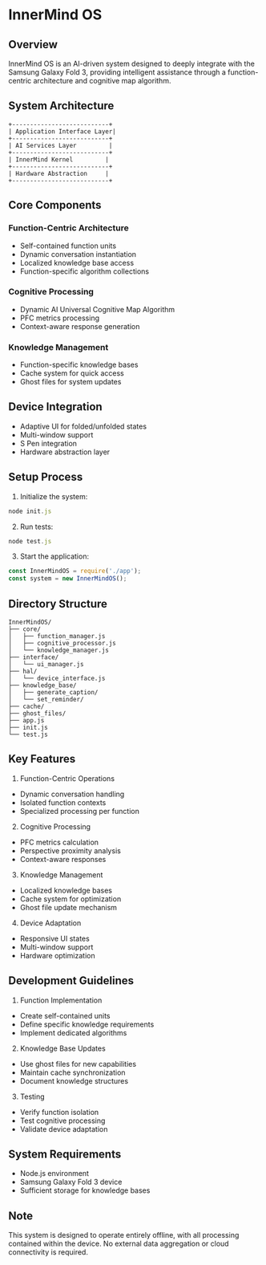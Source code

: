 # InnerMind OS

## Overview
InnerMind OS is an AI-driven system designed to deeply integrate with the Samsung Galaxy Fold 3, providing intelligent assistance through a function-centric architecture and cognitive map algorithm.

## System Architecture

```
+---------------------------+
| Application Interface Layer|
+---------------------------+
| AI Services Layer         |
+---------------------------+
| InnerMind Kernel         |
+---------------------------+
| Hardware Abstraction     |
+---------------------------+
```

## Core Components

### Function-Centric Architecture
- Self-contained function units
- Dynamic conversation instantiation
- Localized knowledge base access
- Function-specific algorithm collections

### Cognitive Processing
- Dynamic AI Universal Cognitive Map Algorithm
- PFC metrics processing
- Context-aware response generation

### Knowledge Management
- Function-specific knowledge bases
- Cache system for quick access
- Ghost files for system updates

## Device Integration
- Adaptive UI for folded/unfolded states
- Multi-window support
- S Pen integration
- Hardware abstraction layer

## Setup Process

1. Initialize the system:
```javascript
node init.js
```

2. Run tests:
```javascript
node test.js
```

3. Start the application:
```javascript
const InnerMindOS = require('./app');
const system = new InnerMindOS();
```

## Directory Structure

```
InnerMindOS/
├── core/
│   ├── function_manager.js
│   ├── cognitive_processor.js
│   └── knowledge_manager.js
├── interface/
│   └── ui_manager.js
├── hal/
│   └── device_interface.js
├── knowledge_base/
│   ├── generate_caption/
│   └── set_reminder/
├── cache/
├── ghost_files/
├── app.js
├── init.js
└── test.js
```

## Key Features

1. Function-Centric Operations
- Dynamic conversation handling
- Isolated function contexts
- Specialized processing per function

2. Cognitive Processing
- PFC metrics calculation
- Perspective proximity analysis
- Context-aware responses

3. Knowledge Management
- Localized knowledge bases
- Cache system for optimization
- Ghost file update mechanism

4. Device Adaptation
- Responsive UI states
- Multi-window support
- Hardware optimization

## Development Guidelines

1. Function Implementation
- Create self-contained units
- Define specific knowledge requirements
- Implement dedicated algorithms

2. Knowledge Base Updates
- Use ghost files for new capabilities
- Maintain cache synchronization
- Document knowledge structures

3. Testing
- Verify function isolation
- Test cognitive processing
- Validate device adaptation

## System Requirements
- Node.js environment
- Samsung Galaxy Fold 3 device
- Sufficient storage for knowledge bases

## Note
This system is designed to operate entirely offline, with all processing contained within the device. No external data aggregation or cloud connectivity is required.
